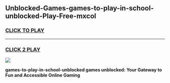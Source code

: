 
## Unblocked-Games-games-to-play-in-school-unblocked-Play-Free-mxcol
<h3>
<a href="https://premium76.site?title=games-to-play-in-school-unblocked&ref=24M">CLICK TO PLAY</a></h3>
<hr>

<h3>
<a href="https://premium76.site?title=games-to-play-in-school-unblocked&ref=24M">CLICK 2 PLAY</a>
  
</h3>

<a href="https://premium76.site?title=games-to-play-in-school-unblocked&ref=24M"><img src="https://clearcache.store/games.png"></a>


**games-to-play-in-school-unblocked games unblocked: Your Gateway to Fun and Accessible Online Gaming**
